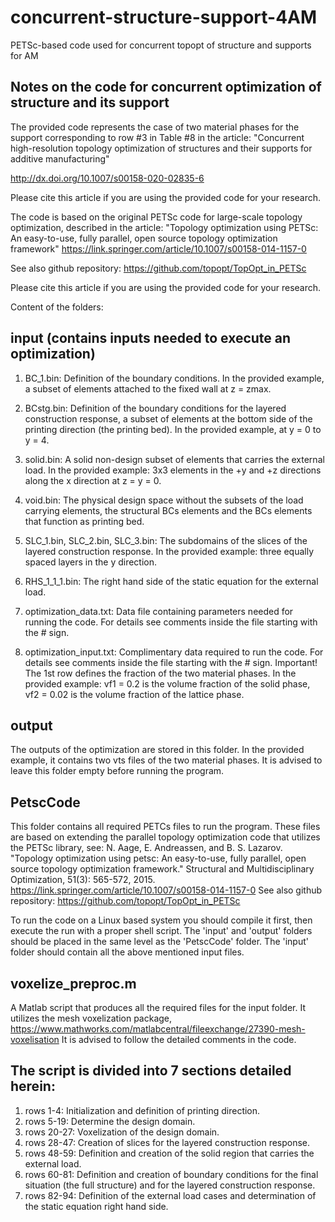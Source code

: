 # concurrent-structure-support-4AM
PETSc-based code used for concurrent topopt of structure and supports for AM

Notes on the code for concurrent optimization of structure and its support
--------------------------------------------------------------------------
The provided code represents the case of two material phases for the support corresponding to row #3 in Table #8 in the article:
"Concurrent high-resolution topology optimization of structures and their supports for additive manufacturing"

http://dx.doi.org/10.1007/s00158-020-02835-6

Please cite this article if you are using the provided code for your research. 

The code is based on the original PETSc code for large-scale topology optimization, described in the article:
"Topology optimization using PETSc: An easy-to-use, fully parallel, open source topology optimization framework"
https://link.springer.com/article/10.1007/s00158-014-1157-0

See also github repository:
https://github.com/topopt/TopOpt_in_PETSc

Please cite this article if you are using the provided code for your research. 

Content of the folders:

input (contains inputs needed to execute an optimization)
-----
1. BC_1.bin:  Definition of the boundary conditions. In the provided example, a subset of elements attached to the fixed wall at z = zmax.

2. BCstg.bin: Definition of the boundary conditions for the layered construction response, a subset of elements at the bottom side of the printing direction (the printing bed). In the provided example, at y = 0 to y = 4.

3. solid.bin: A solid non-design subset of elements that carries the external load. In the provided example: 3x3 elements in the +y and +z directions along the x direction at z = y = 0. 

4. void.bin:  The physical design space without the subsets of the load carrying elements, the structural BCs elements and the BCs elements that function as printing bed.

5. SLC_1.bin, SLC_2.bin, SLC_3.bin: The subdomains of the slices of the layered construction response. In the provided example: three equally spaced layers in the y direction.

6. RHS_1_1_1.bin: The right hand side of the static equation for the external load.

7. optimization_data.txt: Data file containing parameters needed for running the code. For details see comments inside the file starting with the # sign.

8. optimization_input.txt: Complimentary data required to run the code. For details see comments inside the file starting with the # sign. Important! The 1st row defines the fraction of the two material phases. In the provided example: vf1 = 0.2 is the volume fraction of the solid phase, vf2 = 0.02 is the volume fraction of the lattice phase.

output
------
The outputs of the optimization are stored in this folder. In the provided example, it contains two vts files of the two material phases. It is advised to leave this folder empty before running the program.

PetscCode
---------
This folder contains all required PETCs files to run the program. These files are based on extending the parallel topology optimization code that utilizes the PETSc library, see: N. Aage, E. Andreassen, and B. S. Lazarov. "Topology optimization using petsc: An easy-to-use, fully parallel, open source topology optimization framework." Structural and Multidisciplinary Optimization, 51(3): 565-572, 2015. https://link.springer.com/article/10.1007/s00158-014-1157-0
See also github repository:
https://github.com/topopt/TopOpt_in_PETSc

To run the code on a Linux based system you should compile it first, then execute the run with a proper shell script. The 'input' and 'output' folders should be placed in the same level as the 'PetscCode' folder.
The 'input' folder should contain all the above mentioned input files.

voxelize_preproc.m
------------------
A Matlab script that produces all the required files for the input folder. It utilizes the mesh voxelization package, https://www.mathworks.com/matlabcentral/fileexchange/27390-mesh-voxelisation
It is advised to follow the detailed comments in the code.

The script is divided into 7 sections detailed herein:
------------------------------------------------------
1. rows 1-4:   Initialization and definition of printing direction.
2. rows 5-19:  Determine the design domain. 
3. rows 20-27: Voxelization of the design domain.
4. rows 28-47: Creation of slices for the layered construction response.
5. rows 48-59: Definition and creation of the solid region that carries the external load.
6. rows 60-81: Definition and creation of boundary conditions for the final situation (the full structure) and for the layered construction response.
7. rows 82-94: Definition of the external load cases and determination of the static equation right hand side.


